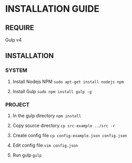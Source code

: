 # INSTALLATION GUIDE

## REQUIRE  
Gulp v4  
  
## INSTALLATION

### SYSTEM
1. Install Nodejs NPM
`sudo apt-get install nodejs npm`

2. Install Gulp
`sudo npm install gulp -g`
 
### PROJECT
1. In the gulp directory
`npm install`

2. Copy source directory
`cp src-example ../src -r`

3. Create config file
`cp config-example.json config.json`

4. Edit config file
`vim config.json`

5. Run gulp
`gulp`

